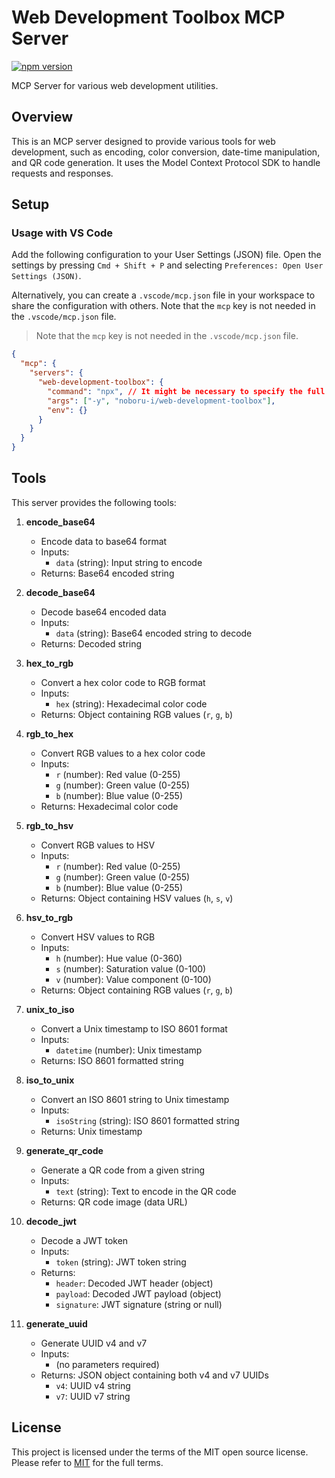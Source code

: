 # Web Development Toolbox MCP Server

[![npm version](https://badge.fury.io/js/web-development-toolbox-mcp-server.svg)](https://badge.fury.io/js/web-development-toolbox-mcp-server)

MCP Server for various web development utilities.

## Overview

This is an MCP server designed to provide various tools for web development, such as encoding, color conversion, date-time manipulation, and QR code generation. It uses the Model Context Protocol SDK to handle requests and responses.

## Setup

### Usage with VS Code

Add the following configuration to your User Settings (JSON) file. Open the settings by pressing `Cmd + Shift + P` and selecting `Preferences: Open User Settings (JSON)`.

Alternatively, you can create a `.vscode/mcp.json` file in your workspace to share the configuration with others. Note that the `mcp` key is not needed in the `.vscode/mcp.json` file.

> Note that the `mcp` key is not needed in the `.vscode/mcp.json` file.

```json
{
  "mcp": {
    "servers": {
      "web-development-toolbox": {
        "command": "npx", // It might be necessary to specify the full path. In that case, use the result of `which npx`.
        "args": ["-y", "noboru-i/web-development-toolbox"],
        "env": {}
      }
    }
  }
}
```

## Tools

This server provides the following tools:

1. **encode_base64**

   - Encode data to base64 format
   - Inputs:
     - `data` (string): Input string to encode
   - Returns: Base64 encoded string

2. **decode_base64**

   - Decode base64 encoded data
   - Inputs:
     - `data` (string): Base64 encoded string to decode
   - Returns: Decoded string

3. **hex_to_rgb**

   - Convert a hex color code to RGB format
   - Inputs:
     - `hex` (string): Hexadecimal color code
   - Returns: Object containing RGB values (`r`, `g`, `b`)

4. **rgb_to_hex**

   - Convert RGB values to a hex color code
   - Inputs:
     - `r` (number): Red value (0-255)
     - `g` (number): Green value (0-255)
     - `b` (number): Blue value (0-255)
   - Returns: Hexadecimal color code

5. **rgb_to_hsv**

   - Convert RGB values to HSV
   - Inputs:
     - `r` (number): Red value (0-255)
     - `g` (number): Green value (0-255)
     - `b` (number): Blue value (0-255)
   - Returns: Object containing HSV values (`h`, `s`, `v`)

6. **hsv_to_rgb**

   - Convert HSV values to RGB
   - Inputs:
     - `h` (number): Hue value (0-360)
     - `s` (number): Saturation value (0-100)
     - `v` (number): Value component (0-100)
   - Returns: Object containing RGB values (`r`, `g`, `b`)

7. **unix_to_iso**

   - Convert a Unix timestamp to ISO 8601 format
   - Inputs:
     - `datetime` (number): Unix timestamp
   - Returns: ISO 8601 formatted string

8. **iso_to_unix**

   - Convert an ISO 8601 string to Unix timestamp
   - Inputs:
     - `isoString` (string): ISO 8601 formatted string
   - Returns: Unix timestamp

9. **generate_qr_code**

   - Generate a QR code from a given string
   - Inputs:
     - `text` (string): Text to encode in the QR code
   - Returns: QR code image (data URL)

10. **decode_jwt**

    - Decode a JWT token
    - Inputs:
      - `token` (string): JWT token string
    - Returns:
      - `header`: Decoded JWT header (object)
      - `payload`: Decoded JWT payload (object)
      - `signature`: JWT signature (string or null)

11. **generate_uuid**

    - Generate UUID v4 and v7
    - Inputs:
      - (no parameters required)
    - Returns: JSON object containing both v4 and v7 UUIDs
      - `v4`: UUID v4 string
      - `v7`: UUID v7 string

## License

This project is licensed under the terms of the MIT open source license. Please refer to [MIT](./LICENSE) for the full terms.
